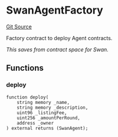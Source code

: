 # SwanAgentFactory
[Git Source](https://github.com/firstbatchxyz/swan-contracts/blob/d9d9060075900e963ed93f2465a5d30c142fcc35/src/SwanAgent.sol)

Factory contract to deploy Agent contracts.

*This saves from contract space for Swan.*


## Functions
### deploy


```solidity
function deploy(
    string memory _name,
    string memory _description,
    uint96 _listingFee,
    uint256 _amountPerRound,
    address _owner
) external returns (SwanAgent);
```

